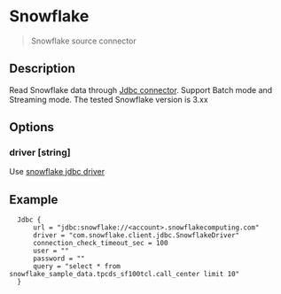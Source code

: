 # Snowflake

> Snowflake source connector
## Description
Read Snowflake data through [Jdbc connector](Jdbc.md).
Support Batch mode and Streaming mode. The tested Snowflake version is 3.xx

## Options

### driver [string]
Use [snowflake jdbc driver](https://docs.snowflake.com/en/developer-guide/jdbc/jdbc-configure) 

## Example
```
  Jdbc {
      url = "jdbc:snowflake://<account>.snowflakecomputing.com"
      driver = "com.snowflake.client.jdbc.SnowflakeDriver"
      connection_check_timeout_sec = 100
      user = ""
      password = ""
      query = "select * from snowflake_sample_data.tpcds_sf100tcl.call_center limit 10"
  }
```

